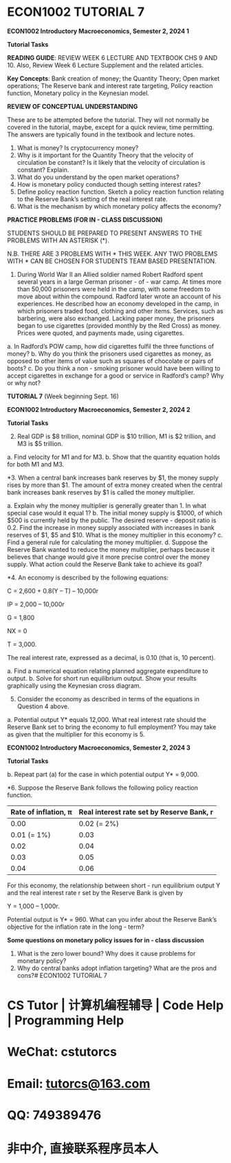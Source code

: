 # ECON1002 TUTORIAL 7

**ECON1002 Introductory Macroeconomics, Semester 2, 2024 1**

**Tutorial Tasks**

**READING GUIDE**: REVIEW WEEK 6 LECTURE AND TEXTBOOK CHS 9 AND 10. Also,
Review Week 6 Lecture Supplement and the related articles.

**Key Concepts**: Bank creation of money; the Quantity Theory; Open market operations; The
Reserve bank and interest rate targeting, Policy reaction function, Monetary policy in the
Keynesian model.

**REVIEW OF CONCEPTUAL UNDERSTANDING**

These are to be attempted before the tutorial. They will not normally be covered in the tutorial,
maybe, except for a quick review, time permitting. The answers are typically found in the
textbook and lecture notes.

1. What is money? Is cryptocurrency money?
2. Why is it important for the Quantity Theory that the velocity of circulation be constant? Is it
likely that the velocity of circulation is constant? Explain.
3. What do you understand by the open market operations?
4. How is monetary policy conducted though setting interest rates?
5. Define policy reaction function. Sketch a policy reaction function relating to the Reserve
Bank’s setting of the real interest rate.
6. What is the mechanism by which monetary policy affects the economy?

**PRACTICE PROBLEMS (FOR IN - CLASS DISCUSSION)**

STUDENTS SHOULD BE PREPARED TO PRESENT ANSWERS TO THE PROBLEMS WITH AN ASTERISK (*).

N.B. THERE ARE 3 PROBLEMS WITH * THIS WEEK. ANY TWO PROBLEMS WITH * CAN BE CHOSEN FOR
STUDENTS TEAM BASED PRESENTATION.

1. During World War II an Allied soldier named Robert Radford spent several
years in a large German prisoner - of - war camp. At times more than 50,000
prisoners were held in the camp, with some freedom to move about within the
compound. Radford later wrote an account of his experiences. He described how
an economy developed in the camp, in which prisoners traded food, clothing and
other items. Services, such as barbering, were also exchanged. Lacking paper
money, the prisoners began to use cigarettes (provided monthly by the Red
Cross) as money. Prices were quoted, and payments made, using cigarettes.

a. In Radford’s POW camp, how did cigarettes fulfil the three functions of money?
b. Why do you think the prisoners used cigarettes as money, as opposed to other
items of value such as squares of chocolate or pairs of boots?
c. Do you think a non - smoking prisoner would have been willing to accept
cigarettes in exchange for a good or service in Radford’s camp? Why or why
not?

**TUTORIAL 7**
(Week beginning Sept. 16)

**ECON1002 Introductory Macroeconomics, Semester 2, 2024 2**

**Tutorial Tasks**

2. Real GDP is $8 trillion, nominal GDP is $10 trillion, M1 is $2 trillion, and M3
is $5 trillion.

a. Find velocity for M1 and for M3.
b. Show that the quantity equation holds for both M1 and M3.

*3. When a central bank increases bank reserves by $1, the money supply rises by
more than $1. The amount of extra money created when the central bank increases
bank reserves by $1 is called the money multiplier.

a. Explain why the money multiplier is generally greater than 1. In what special
case would it equal 1?
b. The initial money supply is $1000, of which $500 is currently held by the public.
The desired reserve - deposit ratio is 0.2. Find the increase in money supply
associated with increases in bank reserves of $1, $5 and $10. What is the money
multiplier in this economy?
c. Find a general rule for calculating the money multiplier.
d. Suppose the Reserve Bank wanted to reduce the money multiplier, perhaps
because it believes that change would give it more precise control over the
money supply. What action could the Reserve Bank take to achieve its goal?

*4. An economy is described by the following equations:

C = 2,600 + 0.8(Y – T) – 10,000r

IP = 2,000 – 10,000r

G = 1,800

NX = 0

T = 3,000.

The real interest rate, expressed as a decimal, is 0.10 (that is, 10 percent).

a. Find a numerical equation relating planned aggregate expenditure to output.
b. Solve for short run equilibrium output. Show your results graphically using the
Keynesian cross diagram.

5. Consider the economy as described in terms of the equations in Question 4 above.

a. Potential output Y* equals 12,000. What real interest rate should the Reserve
Bank set to bring the economy to full employment? You may take as given that
the multiplier for this economy is 5.

**ECON1002 Introductory Macroeconomics, Semester 2, 2024 3**

**Tutorial Tasks**

b. Repeat part (a) for the case in which potential output Y* = 9,000.

*6. Suppose the Reserve Bank follows the following policy reaction function.

Rate of inflation, π | Real interest rate set by Reserve Bank, r
---|---
0.00 | 0.02 (= 2%)
0.01 (= 1%) | 0.03
0.02 | 0.04
0.03 | 0.05
0.04 | 0.06

For this economy, the relationship between short - run equilibrium output Y and the real
interest rate r set by the Reserve Bank is given by

Y = 1,000 – 1,000r.

Potential output is Y* = 960. What can you infer about the Reserve Bank’s objective for
the inflation rate in the long - term?

**Some questions on monetary policy issues for in - class discussion**

1) What is the zero lower bound? Why does it cause problems for monetary policy?
2) Why do central banks adopt inflation targeting? What are the pros and cons?# ECON1002 TUTORIAL 7

# CS Tutor | 计算机编程辅导 | Code Help | Programming Help

# WeChat: cstutorcs

# Email: tutorcs@163.com

# QQ: 749389476

# 非中介, 直接联系程序员本人

